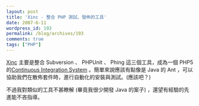 ```yaml
---
layout: post
title: 'Xinc - 整合 PHP 測試、發佈的工具'
date: 2007-6-11
wordpress_id: 193
permalink: /blog/archives/193
comments: true
tags: ["PHP"]
---
```


[Xinc](http://xinc.entrypoint.biz/) 主要是整合 Subversion 、 PHPUnit 、 Phing 這三個工具，成為一個 PHP5  的[Continuous Integration System](http://www.martinfowler.com/articles/continuousIntegration.html) 。簡單來說應該有點像是 Java 的 Ant ，可以協助我們在散佈套件時，進行自動化的安裝與測試。(應該吧？) 

不過我對類似的工具不甚瞭解 (畢竟我很少開發 Java 的案子) ，還望有經驗的先進能不吝指導。
